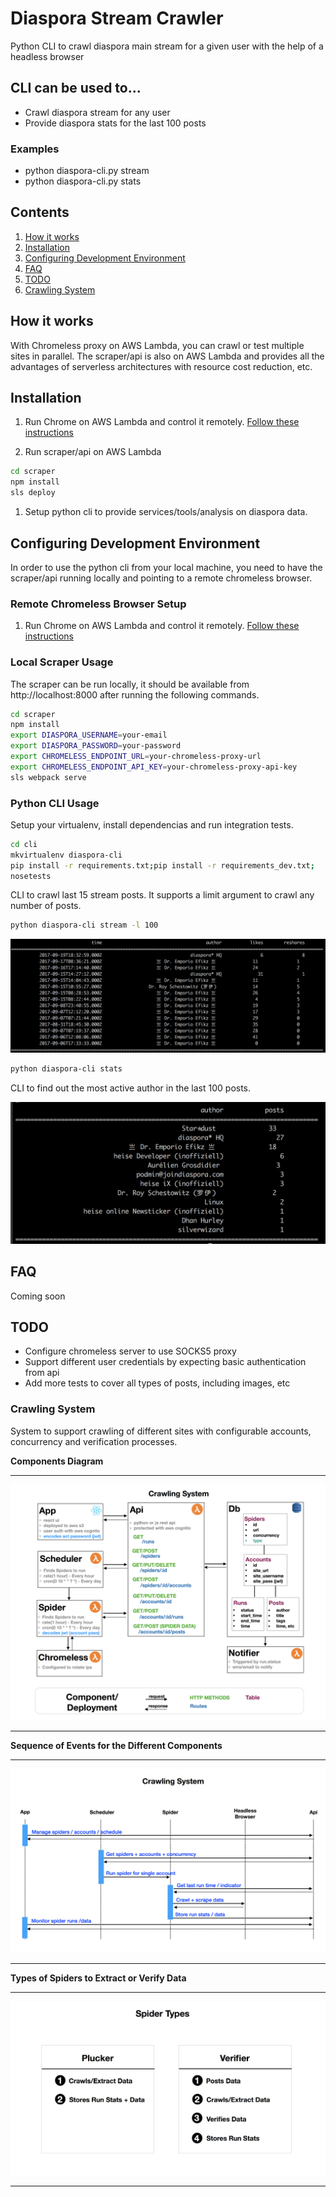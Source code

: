 # Diaspora Stream Crawler

Python CLI to crawl diaspora main stream for a given user with the help of a headless browser

## CLI can be used to...

* Crawl diaspora stream for any user
* Provide diaspora stats for the last 100 posts

### Examples

* python diaspora-cli.py stream
* python diaspora-cli.py stats


## Contents
1. [How it works](#how-it-works)
1. [Installation](#installation)
1. [Configuring Development Environment](#configuring-development-environment)
1. [FAQ](#faq)
1. [TODO](#todo)
1. [Crawling System](#crawling-system)


## How it works

With Chromeless proxy on AWS Lambda, you can crawl or test multiple sites in parallel. The scraper/api is also on AWS Lambda and provides all the advantages
of serverless architectures with resource cost reduction, etc.


## Installation

1. Run Chrome on AWS Lambda and control it remotely.
[Follow these instructions](https://github.com/graphcool/chromeless/tree/master/serverless#setup)

1. Run scraper/api on AWS Lambda
```sh
cd scraper
npm install
sls deploy
```

1. Setup python cli to provide services/tools/analysis on diaspora data.

## Configuring Development Environment

In order to use the python cli from your local machine, you need to have the scraper/api running locally and pointing to a remote chromeless browser.

### Remote Chromeless Browser Setup

1. Run Chrome on AWS Lambda and control it remotely.
[Follow these instructions](https://github.com/graphcool/chromeless/tree/master/serverless#setup)

### Local Scraper Usage

The scraper can be run locally, it should be available
from http://localhost:8000 after running the following commands.

```sh
cd scraper
npm install
export DIASPORA_USERNAME=your-email
export DIASPORA_PASSWORD=your-password
export CHROMELESS_ENDPOINT_URL=your-chromeless-proxy-url
export CHROMELESS_ENDPOINT_API_KEY=your-chromeless-proxy-api-key
sls webpack serve
```

### Python CLI Usage

Setup your virtualenv, install dependencias and run integration tests.

```sh
cd cli
mkvirtualenv diaspora-cli
pip install -r requirements.txt;pip install -r requirements_dev.txt;
nosetests
```

CLI to crawl last 15 stream posts. It supports a limit argument to crawl any number of posts.

```sh
python diaspora-cli stream -l 100
```

![](https://github.com/panchorifa/diaspora/blob/master/docs/stream.png)

```sh
python diaspora-cli stats
```

CLI to find out the most active author in the last 100 posts.

![](https://github.com/panchorifa/diaspora/blob/master/docs/stats.png)



## FAQ

Coming soon


## TODO

* Configure chromeless server to use SOCKS5 proxy
* Support different user credentials by expecting basic authentication from api
* Add more tests to cover all types of posts, including images, etc


### Crawling System

System to support crawling of different sites with configurable accounts, concurrency
and verification processes.




__Components Diagram__

---------------------------------------

![](https://github.com/panchorifa/diaspora/blob/master/docs/components.png)

---------------------------------------



__Sequence of Events for the Different Components__

---------------------------------------

![](https://github.com/panchorifa/diaspora/blob/master/docs/sequence.png)

---------------------------------------



__Types of Spiders to Extract or Verify Data__

---------------------------------------

![](https://github.com/panchorifa/diaspora/blob/master/docs/spiders.png)

---------------------------------------
